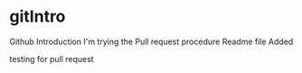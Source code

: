 # gitIntro
Github Introduction
I'm trying the Pull request procedure
Readme file Added

testing for pull request
